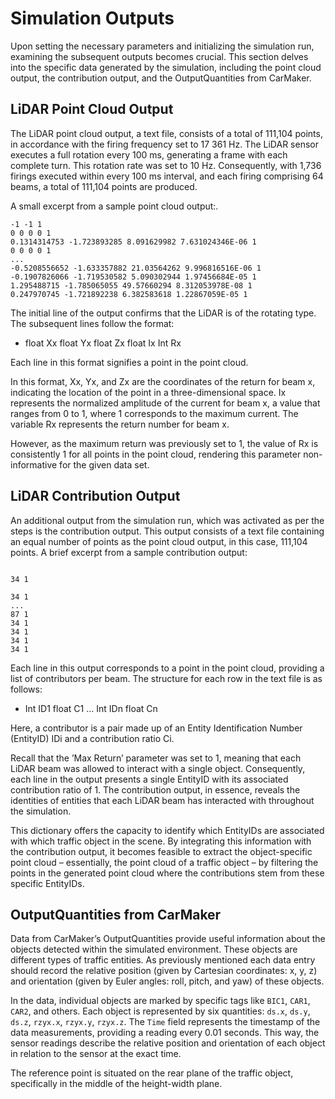 # Simulation Outputs

Upon setting the necessary parameters and initializing the simulation run, examining the subsequent outputs becomes crucial. This section delves into the specific data generated by the simulation, including the point cloud output, the contribution output, and the OutputQuantities from CarMaker.

## LiDAR Point Cloud Output

The LiDAR point cloud output, a text file, consists of a total of 111,104 points, in accordance with the firing frequency set to 17 361 Hz. The LiDAR sensor executes a full rotation every 100 ms, generating a frame with each complete turn. This rotation rate was set to 10 Hz. Consequently, with 1,736 firings executed within every 100 ms interval, and each firing comprising 64 beams, a total of 111,104 points are produced.

A small excerpt from a sample point cloud output:.

```plaintext
-1 -1 1
0 0 0 0 1
0.1314314753 -1.723893285 8.091629982 7.631024346E-06 1
0 0 0 0 1
...
-0.5208556652 -1.633357882 21.03564262 9.996816516E-06 1
-0.1907826066 -1.719530582 5.090302944 1.97456684E-05 1
1.295488715 -1.785065055 49.57660294 8.312053978E-08 1
0.247970745 -1.721892238 6.382583618 1.22867059E-05 1
```

The initial line of the output confirms that the LiDAR is of the rotating type. The subsequent lines follow the format:

* float Xx float Yx float Zx float Ix Int Rx

Each line in this format signifies a point in the point cloud.

In this format, Xx, Yx, and Zx are the coordinates of the return for beam x, indicating the location of the point in a three-dimensional space. Ix represents the normalized amplitude of the current for beam x, a value that ranges from 0 to 1, where 1 corresponds to the maximum current. The variable Rx represents the return number for beam x.

However, as the maximum return was previously set to 1, the value of Rx is consistently 1 for all points in the point cloud, rendering this parameter non-informative for the given data set.

## LiDAR Contribution Output

An additional output from the simulation run, which was activated as per the steps is the contribution output. This output consists of a text file containing an equal number of points as the point cloud output, in this case, 111,104 points. A brief excerpt from a sample contribution output:

```plaintext

34 1

34 1
...
87 1
34 1
34 1
34 1
34 1
```

Each line in this output corresponds to a point in the point cloud, providing a list of contributors per beam. The structure for each row in the text file is as follows:

* Int ID1 float C1 ... Int IDn float Cn

Here, a contributor is a pair made up of an Entity Identification Number (EntityID) IDi and a contribution ratio Ci.

Recall that the ’Max Return’ parameter was set to 1, meaning that each LiDAR beam was allowed to interact with a single object. Consequently, each line in the output presents a single EntityID with its associated contribution ratio of 1. The contribution output, in essence, reveals the identities of entities that each LiDAR beam has interacted with throughout the simulation.

This dictionary offers the capacity to identify which EntityIDs are associated with which traffic object in the scene. By integrating this information with the contribution output, it becomes feasible to extract the object-specific point cloud – essentially, the point cloud of a traffic object – by filtering the points in the generated point cloud where the contributions stem from these specific EntityIDs.

## OutputQuantities from CarMaker

Data from CarMaker’s OutputQuantities provide useful information about the objects detected within the simulated environment. These objects are different types of traffic entities. As previously mentioned each data entry should record the relative position (given by Cartesian coordinates: x, y, z) and orientation (given by Euler angles: roll, pitch, and yaw) of these objects.

In the data, individual objects are marked by specific tags like `BIC1`, `CAR1`, `CAR2`, and others. Each object is represented by six quantities: `ds.x`, `ds.y`, `ds.z`, `rzyx.x`, `rzyx.y`, `rzyx.z`. The `Time` field represents the timestamp of the data measurements, providing a reading every 0.01 seconds. This way, the sensor readings describe the relative position and orientation of each object in relation to the sensor at the exact time.

The reference point is situated on the rear plane of the traffic object, specifically in the middle of the height-width plane.
